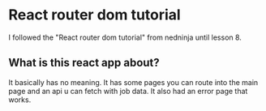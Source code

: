 # React router dom tutorial

I followed the "React router dom tutorial" from nedninja until lesson 8.

## What is this react app about?

It basically has no meaning. It has some pages you can route into the main page and an api u can fetch with job data. It also had an error page that works.
